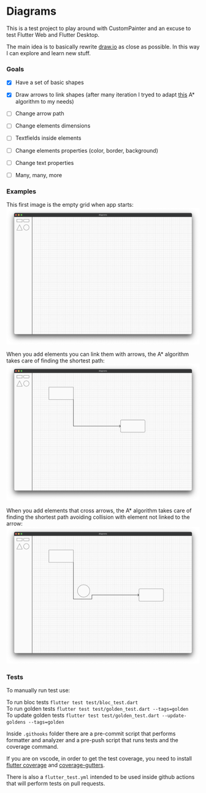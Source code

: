 # Diagrams

This is a test project to play around with CustomPainter and an excuse to test Flutter Web and Flutter Desktop.

The main idea is to basically rewrite [draw.io](draw.io) as close as possible.
In this way I can explore and learn new stuff.

### Goals

- [x] Have a set of basic shapes <br />
- [x] Draw arrows to link shapes
  (after many iteration I tryed to adapt [this](https://github.com/RafaelBarbosatec/a_star) A* algorithm to my needs) <br />
- [ ] Change arrow path <br />
- [ ] Change elements dimensions <br />
- [ ] Textfields inside elements <br />
- [ ] Change elements properties (color, border, background) <br />
- [ ] Change text properties <br />
- [ ] Many, many, more


### Examples

This first image is the empty grid when app starts: <br />
<img src="readme_images/1.png" alt="drawing" width="600"/>

When you add elements you can link them with arrows, the A* algorithm takes care of finding the shortest path: <br />
<img src="readme_images/2.png" alt="drawing" width="600"/>

When you add elements that cross arrows, the A* algorithm takes care of finding the shortest path avoiding collision with element not linked to the arrow: <br />
<img src="readme_images/3.png" alt="drawing" width="600"/>


### Tests

To manually run test use:

To run bloc tests `flutter test test/bloc_test.dart` <br />
To run golden tests `flutter test test/golden_test.dart --tags=golden` <br />
To update golden tests `flutter test test/golden_test.dart --update-goldens --tags=golden`

Inside `.githooks` folder there are a pre-commit script that performs formatter and analyzer and a pre-push script that runs tests and the coverage command.

If you are on vscode, in order to get the test coverage, you need to install [flutter coverage](https://marketplace.visualstudio.com/items?itemName=Flutterando.flutter-coverage) and [coverage-gutters](https://marketplace.visualstudio.com/items?itemName=ryanluker.vscode-coverage-gutters).

There is also a `flutter_test.yml` intended to be used inside github actions that will perform tests on pull requests.


<!-- ### Contributors

![GitHub Contributors Image](https://contrib.rocks/image?repo=marcotrumpet/diagrams) -->